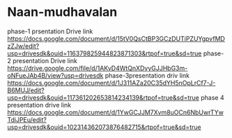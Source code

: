 # Naan-mudhavalan
phase-1 prsentation
Drive link
https://docs.google.com/document/d/15tV0QsCtBP3GCzDUTiPZUYgpvfMDzZJw/edit?usp=drivesdk&ouid=116379825944823871303&rtpof=true&sd=true
phase-2 presentation
Drive link 
https://drive.google.com/file/d/1AKvD4WtQnXDvyGJJHbG3m-oNFueJAb4B/view?usp=drivesdk
phase-3presentation
driv link 
https://docs.google.com/document/d/1J311AZa20C35dYH5nOpLrCf7-J-B6MUJ/edit?usp=drivesdk&ouid=117361202653814234139&rtpof=true&sd=true
phase 4 presentation
drive link
https://docs.google.com/document/d/1YwGCJJM7Xvm8uOCn6NbUwrTYwTdiJPEu/edit?usp=drivesdk&ouid=102314362073876482715&rtpof=true&sd=true

